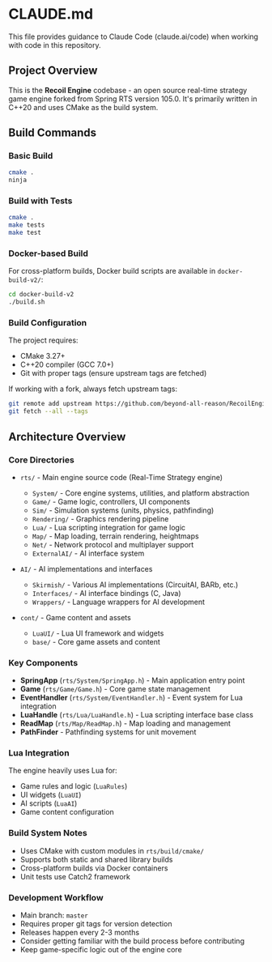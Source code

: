 # CLAUDE.md

This file provides guidance to Claude Code (claude.ai/code) when working with code in this repository.

## Project Overview

This is the **Recoil Engine** codebase - an open source real-time strategy game engine forked from Spring RTS version 105.0. It's primarily written in C++20 and uses CMake as the build system.

## Build Commands

### Basic Build
```bash
cmake .
ninja
```

### Build with Tests
```bash
cmake .
make tests
make test
```

### Docker-based Build
For cross-platform builds, Docker build scripts are available in `docker-build-v2/`:
```bash
cd docker-build-v2
./build.sh
```

### Build Configuration
The project requires:
- CMake 3.27+
- C++20 compiler (GCC 7.0+)
- Git with proper tags (ensure upstream tags are fetched)

If working with a fork, always fetch upstream tags:
```bash
git remote add upstream https://github.com/beyond-all-reason/RecoilEngine.git
git fetch --all --tags
```

## Architecture Overview

### Core Directories
- `rts/` - Main engine source code (Real-Time Strategy engine)
  - `System/` - Core engine systems, utilities, and platform abstraction
  - `Game/` - Game logic, controllers, UI components
  - `Sim/` - Simulation systems (units, physics, pathfinding)
  - `Rendering/` - Graphics rendering pipeline
  - `Lua/` - Lua scripting integration for game logic
  - `Map/` - Map loading, terrain rendering, heightmaps
  - `Net/` - Network protocol and multiplayer support
  - `ExternalAI/` - AI interface system

- `AI/` - AI implementations and interfaces
  - `Skirmish/` - Various AI implementations (CircuitAI, BARb, etc.)
  - `Interfaces/` - AI interface bindings (C, Java)
  - `Wrappers/` - Language wrappers for AI development

- `cont/` - Game content and assets
  - `LuaUI/` - Lua UI framework and widgets
  - `base/` - Core game assets and content

### Key Components
- **SpringApp** (`rts/System/SpringApp.h`) - Main application entry point
- **Game** (`rts/Game/Game.h`) - Core game state management  
- **EventHandler** (`rts/System/EventHandler.h`) - Event system for Lua integration
- **LuaHandle** (`rts/Lua/LuaHandle.h`) - Lua scripting interface base class
- **ReadMap** (`rts/Map/ReadMap.h`) - Map loading and management
- **PathFinder** - Pathfinding systems for unit movement

### Lua Integration
The engine heavily uses Lua for:
- Game rules and logic (`LuaRules`)
- UI widgets (`LuaUI`) 
- AI scripts (`LuaAI`)
- Game content configuration

### Build System Notes
- Uses CMake with custom modules in `rts/build/cmake/`
- Supports both static and shared library builds
- Cross-platform builds via Docker containers
- Unit tests use Catch2 framework

### Development Workflow
- Main branch: `master`
- Requires proper git tags for version detection
- Releases happen every 2-3 months
- Consider getting familiar with the build process before contributing
- Keep game-specific logic out of the engine core